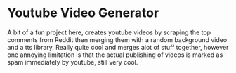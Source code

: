 # Youtube Video Generator
A bit of a fun project here, creates youtube videos by scraping the top comments from Reddit then merging them with a random background video and a tts library. Really quite cool and 
merges alot of stuff together, however one annoying limitation is that the actual publishing of videos is marked as spam immediately by youtube, still very cool.
